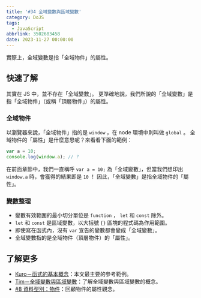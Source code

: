 ```yaml
---
title: '#34 全域變數與區域變數'
category: DoJS
tags:
  - JavaScript
abbrlink: 3502683458
date: 2023-11-27 00:00:00
---
```

實際上，全域變數是指「全域物件」的屬性。
<!--more-->
## 快速了解
其實在 JS 中，並不存在「全域變數」。
更準確地說，我們所說的「全域變數」是指「全域物件」（或稱「頂層物件」）的屬性。
### 全域物件
以瀏覽器來說，「全域物件」指的是 `window` ，在 node 環境中則叫做 `global` 。
全域物件的「屬性」是什麼意思呢？來看看下面的範例：
```jsx
var a = 10;
console.log(window.a); // ?
```
在前面章節中，我們一直稱呼 `var a = 10;` 為「全域變數」，但當我們想印出 `window.a` 時，會獲得的結果即是 `10` ！
因此，「全域變數」是指全域物件的「屬性」。
### 變數整理
- 變數有效範圍的最小切分單位是 `function` ， `let` 和 `const` 除外。
- `let` 和 `const` 是區域變數，以大括號 `{}` 區塊的程式碼為作用範圍。
- 即使寫在函式內，沒有 `var` 宣告的變數都會變成「全域變數」。
- 全域變數指的是全域物件（頂層物件）的「屬性」。
## 了解更多
- [Kuro－函式的基本概念](https://ithelp.ithome.com.tw/articles/10191549)：本文最主要的參考範例。
- [Tim－全域變數與區域變數](https://hsuchihting.github.io/javascript/20200224/3133182567/)：了解全域變數與區域變數的概念。
- [#8 資料型別：物件](https://chunjull.github.io/javascript/20231101/3927311135/)：回顧物件的屬性觀念。